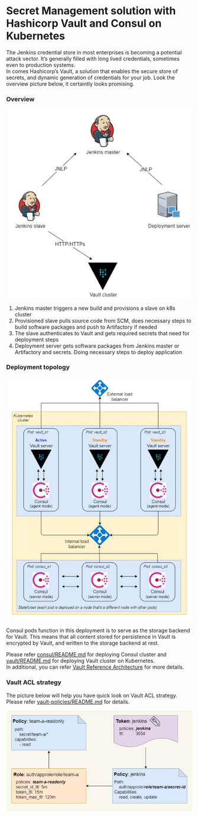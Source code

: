 # Secret Management solution with Hashicorp Vault and Consul on Kubernetes
The Jenkins credential store in most enterprises is becoming a potential attack vector. It’s generally filled with long lived credentials, sometimes even to production systems.   
In comes Hashicorp’s Vault, a solution that enables the secure store of secrets, and dynamic generation of credentials for your job. Look the overview picture below, it certaintly looks promising.

### Overview
![Overview](docs/images/overview.jpg "overview")
1. Jenkins master triggers a new build and provisions a slave on k8s cluster
2. Provisioned slave pulls source code from SCM, does necessary steps to build software packages and push to Artifactory if needed
3. The slave authenticates to Vault and gets required secrets that need for deployment steps
4. Deployment server gets software packages from Jenkins master or Artifactory and secrets. Doing necessary steps to deploy application

### Deployment topology
![Deployment topology](docs/images/deployment-topology.jpg "Deployment topology")

Consul pods function in this deployment is to serve as the storage backend for Vault. This means that all content stored for persistence in Vault is encrypted by Vault, and written to the storage backend at rest.

Please refer [consul/README.md](consul/README.md) for deploying Consul cluster and [vault/README.md](vault/README.md) for deploying Vault cluster on Kubernetes.   
In additional, you can refer [Vault Reference Architecture](https://learn.hashicorp.com/vault/operations/ops-reference-architecture) for more details.

### Vault ACL strategy
The picture below will help you have quick look on Vault ACL strategy. Please refer [vault-policies/README.md](vault-policies/README.md) for details.   

![ACL strategy](docs/images/acl-strategy.jpg "ACL strategy")
